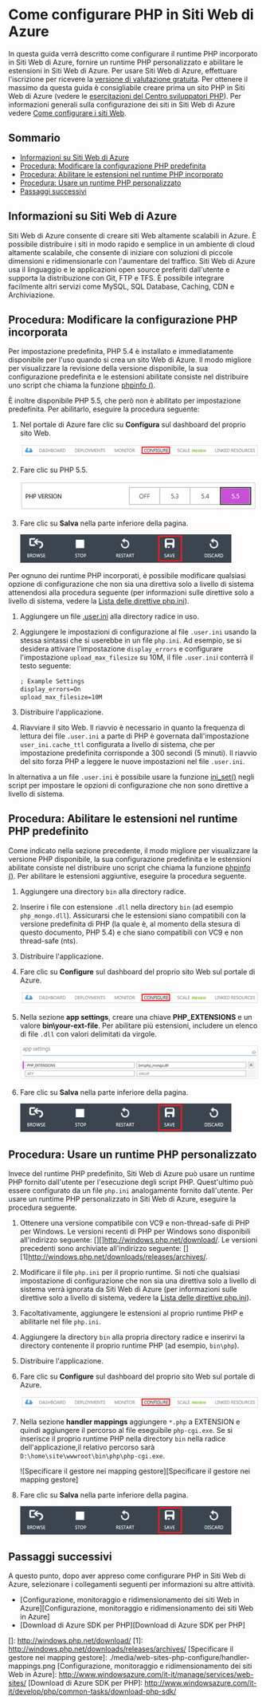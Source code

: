 <properties title="How to Configure PHP in Azure Websites" pageTitle="How to Configure PHP in Azure Websites" metaKeywords="Azure, Azure Web Sites, configuration, PHP" description="Learn how to configure the default PHP installation or add a custom PHP installation in Azure Websites." services="Web Sites" documentationCenter="PHP" authors="cephalin" manager="wpickett" />

<tags ms.service="web-sites" ms.workload="web" ms.tgt_pltfrm="na" ms.devlang="PHP" ms.topic="article" ms.date="01/01/1900" ms.author="cephalin"></tags>

# Come configurare PHP in Siti Web di Azure

In questa guida verrà descritto come configurare il runtime PHP incorporato in Siti Web di Azure, fornire un runtime PHP personalizzato e abilitare le estensioni in Siti Web di Azure. Per usare Siti Web di Azure, effettuare l'iscrizione per ricevere la [versione di valutazione gratuita][versione di valutazione gratuita]. Per ottenere il massimo da questa guida è consigliabile creare prima un sito PHP in Siti Web di Azure (vedere le [esercitazioni del Centro sviluppatori PHP][esercitazioni del Centro sviluppatori PHP]). Per informazioni generali sulla configurazione dei siti in Siti Web di Azure vedere [Come configurare i siti Web][Come configurare i siti Web].

## Sommario

-   [Informazioni su Siti Web di Azure][Informazioni su Siti Web di Azure]
-   [Procedura: Modificare la configurazione PHP predefinita][Procedura: Modificare la configurazione PHP predefinita]
-   [Procedura: Abilitare le estensioni nel runtime PHP incorporato][Procedura: Abilitare le estensioni nel runtime PHP incorporato]
-   [Procedura: Usare un runtime PHP personalizzato][Procedura: Usare un runtime PHP personalizzato]
-   [Passaggi successivi][Passaggi successivi]

## <a name="WhatIs"></a>Informazioni su Siti Web di Azure

Siti Web di Azure consente di creare siti Web altamente scalabili in Azure. È possibile distribuire i siti in modo rapido e semplice in un ambiente di cloud altamente scalabile, che consente di iniziare con soluzioni di piccole dimensioni e ridimensionarle con l'aumentare del traffico. Siti Web di Azure usa il linguaggio e le applicazioni open source preferiti dall'utente e supporta la distribuzione con Git, FTP e TFS. È possibile integrare facilmente altri servizi come MySQL, SQL Database, Caching, CDN e Archiviazione.

## <a name="ChangeBuiltInPHP"></a>Procedura: Modificare la configurazione PHP incorporata

Per impostazione predefinita, PHP 5.4 è installato e immediatamente disponibile per l'uso quando si crea un sito Web di Azure. Il modo migliore per visualizzare la revisione della versione disponibile, la sua configurazione predefinita e le estensioni abilitate consiste nel distribuire uno script che chiama la funzione [phpinfo ()][phpinfo ()].

È inoltre disponibile PHP 5.5, che però non è abilitato per impostazione predefinita. Per abilitarlo, eseguire la procedura seguente:

1.  Nel portale di Azure fare clic su **Configura** sul dashboard del proprio sito Web.

    ![Scheda Configura sul dashboard di Siti Web][Scheda Configura sul dashboard di Siti Web]

2.  Fare clic su PHP 5.5.

    ![Selezionare la versione di PHP][Selezionare la versione di PHP]

3.  Fare clic su **Salva** nella parte inferiore della pagina.

    ![Salvare le impostazioni di configurazione][Salvare le impostazioni di configurazione]

Per ognuno dei runtime PHP incorporati, è possibile modificare qualsiasi opzione di configurazione che non sia una direttiva solo a livello di sistema attenendosi alla procedura seguente (per informazioni sulle direttive solo a livello di sistema, vedere la [Lista delle direttive php.ini][Lista delle direttive php.ini]).

1.  Aggiungere un file [.user.ini][.user.ini] alla directory radice in uso.
2.  Aggiungere le impostazioni di configurazione al file `.user.ini` usando la stessa sintassi che si userebbe in un file `php.ini`. Ad esempio, se si desidera attivare l'impostazione `display_errors` e configurare l'impostazione `upload_max_filesize` su 10M, il file `.user.ini`i conterrà il testo seguente:

        ; Example Settings
        display_errors=On
        upload_max_filesize=10M

3.  Distribuire l'applicazione.
4.  Riavviare il sito Web. Il riavvio è necessario in quanto la frequenza di lettura dei file `.user.ini` a parte di PHP è governata dall'impostazione `user_ini.cache_ttl` configurata a livello di sistema, che per impostazione predefinita corrisponde a 300 secondi (5 minuti). Il riavvio del sito forza PHP a leggere le nuove impostazioni nel file `.user.ini`.

In alternativa a un file `.user.ini` è possibile usare la funzione [ini\_set()][ini\_set()] negli script per impostare le opzioni di configurazione che non sono direttive a livello di sistema.

## <a name="EnableExtDefaultPHP"></a>Procedura: Abilitare le estensioni nel runtime PHP predefinito

Come indicato nella sezione precedente, il modo migliore per visualizzare la versione PHP disponibile, la sua configurazione predefinita e le estensioni abilitate consiste nel distribuire uno script che chiama la funzione [phpinfo ()][phpinfo ()]. Per abilitare le estensioni aggiuntive, eseguire la procedura seguente.

1.  Aggiungere una directory `bin` alla directory radice.
2.  Inserire i file con estensione `.dll` nella directory `bin` (ad esempio `php_mongo.dll`). Assicurarsi che le estensioni siano compatibili con la versione predefinita di PHP (la quale è, al momento della stesura di questo documento, PHP 5.4) e che siano compatibili con VC9 e non thread-safe (nts).
3.  Distribuire l'applicazione.
4.  Fare clic su **Configure** sul dashboard del proprio sito Web sul portale di Azure.

    ![Scheda Configura sul dashboard di Siti Web][Scheda Configura sul dashboard di Siti Web]

5.  Nella sezione **app settings**, creare una chiave **PHP\_EXTENSIONS** e un valore **bin\\your-ext-file**. Per abilitare più estensioni, includere un elenco di file `.dll` con valori delimitati da virgole.

    ![Abilitare le estensioni nelle impostazioni app][Abilitare le estensioni nelle impostazioni app]

6.  Fare clic su **Salva** nella parte inferiore della pagina.

    ![Salvare le impostazioni di configurazione][Salvare le impostazioni di configurazione]

## <a name="UseCustomPHP"></a>Procedura: Usare un runtime PHP personalizzato

Invece del runtime PHP predefinito, Siti Web di Azure può usare un runtime PHP fornito dall'utente per l'esecuzione degli script PHP. Quest'ultimo può essere configurato da un file `php.ini` analogamente fornito dall'utente. Per usare un runtime PHP personalizzato in Siti Web di Azure, eseguire la procedura seguente.

1.  Ottenere una versione compatibile con VC9 e non-thread-safe di PHP per Windows. Le versioni recenti di PHP per Windows sono disponibili all'indirizzo seguente: [][]<http://windows.php.net/download/></a>. Le versioni precedenti sono archiviate all'indirizzo seguente: [][1]<http://windows.php.net/downloads/releases/archives/></a>.
2.  Modificare il file `php.ini` per il proprio runtime. Si noti che qualsiasi impostazione di configurazione che non sia una direttiva solo a livello di sistema verrà ignorata da Siti Web di Azure (per informazioni sulle direttive solo a livello di sistema, vedere la [Lista delle direttive php.ini][Lista delle direttive php.ini]).
3.  Facoltativamente, aggiungere le estensioni al proprio runtime PHP e abilitarle nel file `php.ini`.
4.  Aggiungere la directory `bin` alla propria directory radice e inserirvi la directory contenente il proprio runtime PHP (ad esempio, `bin\php`).
5.  Distribuire l'applicazione.
6.  Fare clic su **Configure** sul dashboard del proprio sito Web sul portale di Azure.

    ![Scheda Configura sul dashboard di Siti Web][Scheda Configura sul dashboard di Siti Web]

7.  Nella sezione **handler mappings** aggiungere `*.php` a EXTENSION e quindi aggiungere il percorso al file eseguibile `php-cgi.exe`. Se si inserisce il proprio runtime PHP nella directory `bin` nella radice dell'applicazione,il relativo percorso sarà `D:\home\site\wwwroot\bin\php\php-cgi.exe`.

    ![Specificare il gestore nei mapping gestore][Specificare il gestore nei mapping gestore]

8.  Fare clic su **Salva** nella parte inferiore della pagina.

    ![Salvare le impostazioni di configurazione][Salvare le impostazioni di configurazione]

## <a name="NextSteps"></a>Passaggi successivi

A questo punto, dopo aver appreso come configurare PHP in Siti Web di Azure, selezionare i collegamenti seguenti per informazioni su altre attività.

-   [Configurazione, monitoraggio e ridimensionamento dei siti Web in Azure][Configurazione, monitoraggio e ridimensionamento dei siti Web in Azure]
-   [Download di Azure SDK per PHP][Download di Azure SDK per PHP]

  [versione di valutazione gratuita]: https://www.windowsazure.com/it-it/pricing/free-trial/
  [esercitazioni del Centro sviluppatori PHP]: https://www.windowsazure.com/it-it/develop/php/tutorials/
  [Come configurare i siti Web]: https://www.windowsazure.com/it-it/manage/services/web-sites/how-to-configure-websites/
  [Informazioni su Siti Web di Azure]: #WhatIs
  [Procedura: Modificare la configurazione PHP predefinita]: #ChangeBuiltInPHP
  [Procedura: Abilitare le estensioni nel runtime PHP incorporato]: #EnableExtDefaultPHP
  [Procedura: Usare un runtime PHP personalizzato]: #UseCustomPHP
  [Passaggi successivi]: #NextSteps
  [phpinfo ()]: http://php.net/manual/en/function.phpinfo.php
  [Scheda Configura sul dashboard di Siti Web]: ./media/web-sites-php-configure/configure.png
  [Selezionare la versione di PHP]: ./media/web-sites-php-configure/select-php-version.png
  [Salvare le impostazioni di configurazione]: ./media/web-sites-php-configure/save-button.png
  [Lista delle direttive php.ini]: http://www.php.net/manual/en/ini.list.php
  [.user.ini]: http://www.php.net/manual/en/configuration.file.per-user.php
  [ini\_set()]: http://www.php.net/manual/en/function.ini-set.php
  [Abilitare le estensioni nelle impostazioni app]: ./media/web-sites-php-configure/app-settings.png
  []: http://windows.php.net/download/
  [1]: http://windows.php.net/downloads/releases/archives/
  [Specificare il gestore nei mapping gestore]: ./media/web-sites-php-configure/handler-mappings.png
  [Configurazione, monitoraggio e ridimensionamento dei siti Web in Azure]: http://www.windowsazure.com/it-it/manage/services/web-sites/
  [Download di Azure SDK per PHP]: http://www.windowsazure.com/it-it/develop/php/common-tasks/download-php-sdk/
